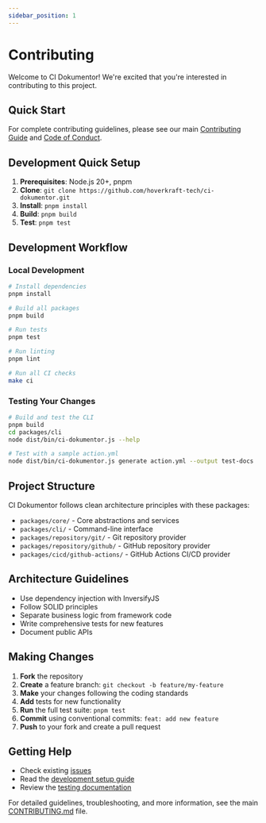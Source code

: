 ```yaml
---
sidebar_position: 1
---
```


# Contributing

Welcome to CI Dokumentor! We're excited that you're interested in contributing to this project.

## Quick Start

For complete contributing guidelines, please see our main [Contributing Guide](https://github.com/hoverkraft-tech/ci-dokumentor/blob/main/CONTRIBUTING.md) and [Code of Conduct](https://github.com/hoverkraft-tech/ci-dokumentor/blob/main/CODE_OF_CONDUCT.md).

## Development Quick Setup

1. **Prerequisites**: Node.js 20+, pnpm
2. **Clone**: `git clone https://github.com/hoverkraft-tech/ci-dokumentor.git`
3. **Install**: `pnpm install`
4. **Build**: `pnpm build`
5. **Test**: `pnpm test`

## Development Workflow

### Local Development

```bash
# Install dependencies
pnpm install

# Build all packages
pnpm build

# Run tests
pnpm test

# Run linting
pnpm lint

# Run all CI checks
make ci
```

### Testing Your Changes

```bash
# Build and test the CLI
pnpm build
cd packages/cli
node dist/bin/ci-dokumentor.js --help

# Test with a sample action.yml
node dist/bin/ci-dokumentor.js generate action.yml --output test-docs
```

## Project Structure

CI Dokumentor follows clean architecture principles with these packages:

- `packages/core/` - Core abstractions and services
- `packages/cli/` - Command-line interface
- `packages/repository/git/` - Git repository provider  
- `packages/repository/github/` - GitHub repository provider
- `packages/cicd/github-actions/` - GitHub Actions CI/CD provider

## Architecture Guidelines

- Use dependency injection with InversifyJS
- Follow SOLID principles
- Separate business logic from framework code
- Write comprehensive tests for new features
- Document public APIs

## Making Changes

1. **Fork** the repository
2. **Create** a feature branch: `git checkout -b feature/my-feature`
3. **Make** your changes following the coding standards
4. **Add** tests for new functionality
5. **Run** the full test suite: `pnpm test`
6. **Commit** using conventional commits: `feat: add new feature`
7. **Push** to your fork and create a pull request

## Getting Help

- Check existing [issues](https://github.com/hoverkraft-tech/ci-dokumentor/issues)
- Read the [development setup guide](./setup.md)
- Review the [testing documentation](./testing.md)

For detailed guidelines, troubleshooting, and more information, see the main [CONTRIBUTING.md](https://github.com/hoverkraft-tech/ci-dokumentor/blob/main/CONTRIBUTING.md) file.